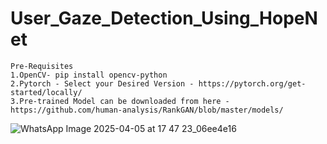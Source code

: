 # User_Gaze_Detection_Using_HopeNet

    Pre-Requisites
    1.OpenCV- pip install opencv-python
    2.Pytorch - Select your Desired Version - https://pytorch.org/get-started/locally/
    3.Pre-trained Model can be downloaded from here - https://github.com/human-analysis/RankGAN/blob/master/models/
![WhatsApp Image 2025-04-05 at 17 47 23_06ee4e16](https://github.com/user-attachments/assets/4f4c9a1c-a3b8-432d-9d78-ada06beeaae4)
